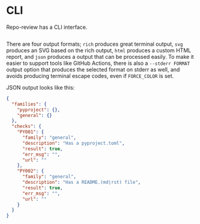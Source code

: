 # CLI

Repo-review has a CLI interface.

```{program-output} python -m repo_review --help

```

There are four output formats; `rich` produces great terminal output, `svg`
produces an SVG based on the rich output, `html` produces a custom HTML report,
and `json` produces a output that can be processed easily. To make it easier to
support tools like GitHub Actions, there is also a `--stderr FORMAT` output
option that produces the selected format on stderr as well, and avoids producing
terminal escape codes, even if `FORCE_COLOR` is set.

JSON output looks like this:

```json
{
  "families": {
    "pyproject": {},
    "general": {}
  },
  "checks": {
    "PY001": {
      "family": "general",
      "description": "Has a pyproject.toml",
      "result": true,
      "err_msg": "",
      "url": ""
    },
    "PY002": {
      "family": "general",
      "description": "Has a README.(md|rst) file",
      "result": true,
      "err_msg": "",
      "url": ""
    }
  }
}
```
